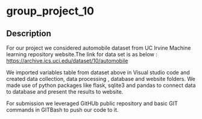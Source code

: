 # group_project_10 

## Description ##
For our project we considered automobile dataset from UC Irvine Machine learning repository website.The link for data set is as below :
https://archive.ics.uci.edu/dataset/10/automobile

We imported variables table from dataset above in Visual studio code and created data collection, data processing , database and website folders. We made use of python packages like flask, sqlite3 and pandas to connect data to database and present the results to website.

For submission we leveraged GitHUb public repository and basic GIT commands in GITBash to push our code to it.



